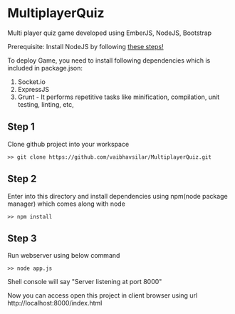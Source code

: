 MultiplayerQuiz
===============

Multi player quiz game developed using EmberJS, NodeJS, Bootstrap

Prerequisite: Install NodeJS by following [these steps!](http://howtonode.org/how-to-install-nodejs)

To deploy Game, you need to install following dependencies which is included in package.json:

1. Socket.io
2. ExpressJS
3. Grunt - It performs repetitive tasks like minification, compilation, unit testing, linting, etc,



Step 1
--------------
Clone github project into your workspace


```
>> git clone https://github.com/vaibhavsilar/MultiplayerQuiz.git
```

Step 2
--------------

Enter into this directory and install dependencies using npm(node package manager) which comes along with node
 
```
>> npm install
```

Step 3
--------------
Run webserver using below command

 
```
>> node app.js
```

Shell console will say "Server listening at port 8000"

Now you can access open this project in client browser using url http://localhost:8000/index.html

